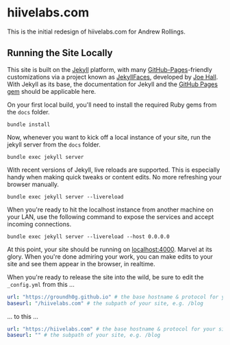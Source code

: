 # hiivelabs.com

This is the initial redesign of hiivelabs.com for Andrew Rollings.

## Running the Site Locally

This site is built on the [Jekyll](https://jekyllrb.com/) platform, with many [GitHub-Pages](https://pages.github.com/)-friendly customizations via a project known as [JekyllFaces](http://jekyllfaces.com/), developed by [Joe Hall](https://stimulus/groundh0g). With Jekyll as its base, the documentation for Jekyll and the [GitHub Pages gem](https://github.com/github/pages-gem) should be applicable here.

On your first local build, you'll need to install the required Ruby gems from the `docs` folder.

```shell script
bundle install
```

Now, whenever you want to kick off a local instance of your site, run the jekyll server from the `docs` folder.

```shell script
bundle exec jekyll server
```

With recent versions of Jekyll, live reloads are supported. This is especially handy when making quick tweaks or content edits. No more refreshing your browser manually.

```shell script
bundle exec jekyll server --livereload
```

When you're ready to hit the localhost instance from another machine on your LAN, use the following command to expose the services and accept incoming connections.

```shell script
bundle exec jekyll server --livereload --host 0.0.0.0
```

At this point, your site should be running on [localhost:4000](http://localhost:4000/). Marvel at its glory. When you're done admiring your work, you can make edits to your site and see them appear in the browser, in realtime.

When you're ready to release the site into the wild, be sure to edit the `_config.yml` from this ...

```yaml
url: "https://groundh0g.github.io" # the base hostname & protocol for your site, e.g. http://example.com
baseurl: "/hiivelabs.com" # the subpath of your site, e.g. /blog
```

... to this ...

```yaml
url: "https://hiivelabs.com" # the base hostname & protocol for your site, e.g. http://example.com
baseurl: "" # the subpath of your site, e.g. /blog
```

